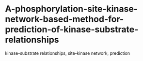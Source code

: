 # A-phosphorylation-site-kinase-network-based-method-for-prediction-of-kinase-substrate-relationships
kinase-substrate relationships, site-kinase network, prediction 
